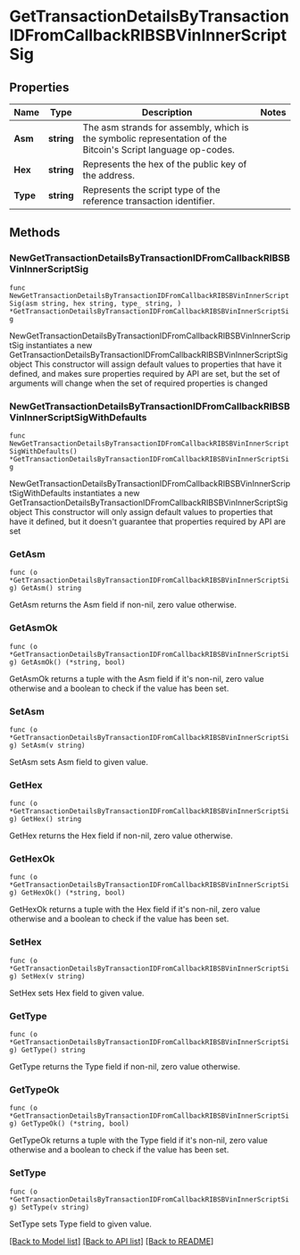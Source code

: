 # GetTransactionDetailsByTransactionIDFromCallbackRIBSBVinInnerScriptSig

## Properties

Name | Type | Description | Notes
------------ | ------------- | ------------- | -------------
**Asm** | **string** | The asm strands for assembly, which is the symbolic representation of the Bitcoin&#39;s Script language op-codes. | 
**Hex** | **string** | Represents the hex of the public key of the address. | 
**Type** | **string** | Represents the script type of the reference transaction identifier. | 

## Methods

### NewGetTransactionDetailsByTransactionIDFromCallbackRIBSBVinInnerScriptSig

`func NewGetTransactionDetailsByTransactionIDFromCallbackRIBSBVinInnerScriptSig(asm string, hex string, type_ string, ) *GetTransactionDetailsByTransactionIDFromCallbackRIBSBVinInnerScriptSig`

NewGetTransactionDetailsByTransactionIDFromCallbackRIBSBVinInnerScriptSig instantiates a new GetTransactionDetailsByTransactionIDFromCallbackRIBSBVinInnerScriptSig object
This constructor will assign default values to properties that have it defined,
and makes sure properties required by API are set, but the set of arguments
will change when the set of required properties is changed

### NewGetTransactionDetailsByTransactionIDFromCallbackRIBSBVinInnerScriptSigWithDefaults

`func NewGetTransactionDetailsByTransactionIDFromCallbackRIBSBVinInnerScriptSigWithDefaults() *GetTransactionDetailsByTransactionIDFromCallbackRIBSBVinInnerScriptSig`

NewGetTransactionDetailsByTransactionIDFromCallbackRIBSBVinInnerScriptSigWithDefaults instantiates a new GetTransactionDetailsByTransactionIDFromCallbackRIBSBVinInnerScriptSig object
This constructor will only assign default values to properties that have it defined,
but it doesn't guarantee that properties required by API are set

### GetAsm

`func (o *GetTransactionDetailsByTransactionIDFromCallbackRIBSBVinInnerScriptSig) GetAsm() string`

GetAsm returns the Asm field if non-nil, zero value otherwise.

### GetAsmOk

`func (o *GetTransactionDetailsByTransactionIDFromCallbackRIBSBVinInnerScriptSig) GetAsmOk() (*string, bool)`

GetAsmOk returns a tuple with the Asm field if it's non-nil, zero value otherwise
and a boolean to check if the value has been set.

### SetAsm

`func (o *GetTransactionDetailsByTransactionIDFromCallbackRIBSBVinInnerScriptSig) SetAsm(v string)`

SetAsm sets Asm field to given value.


### GetHex

`func (o *GetTransactionDetailsByTransactionIDFromCallbackRIBSBVinInnerScriptSig) GetHex() string`

GetHex returns the Hex field if non-nil, zero value otherwise.

### GetHexOk

`func (o *GetTransactionDetailsByTransactionIDFromCallbackRIBSBVinInnerScriptSig) GetHexOk() (*string, bool)`

GetHexOk returns a tuple with the Hex field if it's non-nil, zero value otherwise
and a boolean to check if the value has been set.

### SetHex

`func (o *GetTransactionDetailsByTransactionIDFromCallbackRIBSBVinInnerScriptSig) SetHex(v string)`

SetHex sets Hex field to given value.


### GetType

`func (o *GetTransactionDetailsByTransactionIDFromCallbackRIBSBVinInnerScriptSig) GetType() string`

GetType returns the Type field if non-nil, zero value otherwise.

### GetTypeOk

`func (o *GetTransactionDetailsByTransactionIDFromCallbackRIBSBVinInnerScriptSig) GetTypeOk() (*string, bool)`

GetTypeOk returns a tuple with the Type field if it's non-nil, zero value otherwise
and a boolean to check if the value has been set.

### SetType

`func (o *GetTransactionDetailsByTransactionIDFromCallbackRIBSBVinInnerScriptSig) SetType(v string)`

SetType sets Type field to given value.



[[Back to Model list]](../README.md#documentation-for-models) [[Back to API list]](../README.md#documentation-for-api-endpoints) [[Back to README]](../README.md)


